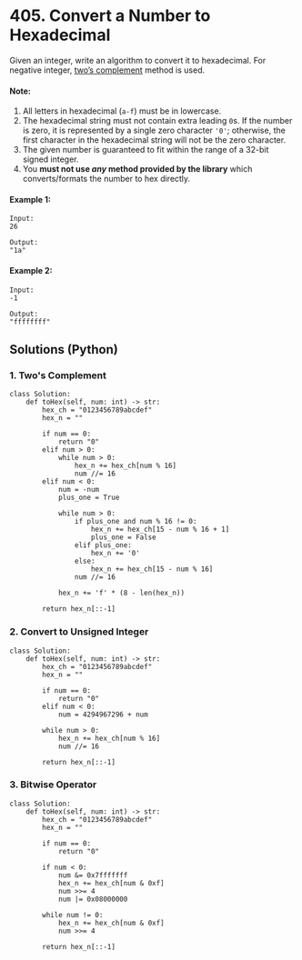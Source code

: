 # 405. Convert a Number to Hexadecimal
Given an integer, write an algorithm to convert it to hexadecimal. For negative integer, [two’s complement](https://en.wikipedia.org/wiki/Two%27s_complement) method is used.

#### Note:
1. All letters in hexadecimal (```a-f```) must be in lowercase.
2. The hexadecimal string must not contain extra leading ```0```s. If the number is zero, it is represented by a single zero character ```'0'```; otherwise, the first character in the hexadecimal string will not be the zero character.
3. The given number is guaranteed to fit within the range of a 32-bit signed integer.
4. You **must not use *any* method provided by the library** which converts/formats the number to hex directly.

#### Example 1:
```
Input:
26

Output:
"1a"
```

#### Example 2:
```
Input:
-1

Output:
"ffffffff"
```

## Solutions (Python)

### 1. Two's Complement
```Python3
class Solution:
    def toHex(self, num: int) -> str:
        hex_ch = "0123456789abcdef"
        hex_n = ""

        if num == 0:
            return "0"
        elif num > 0:
            while num > 0:
                hex_n += hex_ch[num % 16]
                num //= 16
        elif num < 0:
            num = -num
            plus_one = True

            while num > 0:
                if plus_one and num % 16 != 0:
                    hex_n += hex_ch[15 - num % 16 + 1]
                    plus_one = False
                elif plus_one:
                    hex_n += '0'
                else:
                    hex_n += hex_ch[15 - num % 16]
                num //= 16

            hex_n += 'f' * (8 - len(hex_n))

        return hex_n[::-1]
```

### 2. Convert to Unsigned Integer
```Python3
class Solution:
    def toHex(self, num: int) -> str:
        hex_ch = "0123456789abcdef"
        hex_n = ""

        if num == 0:
            return "0"
        elif num < 0:
            num = 4294967296 + num

        while num > 0:
            hex_n += hex_ch[num % 16]
            num //= 16

        return hex_n[::-1]
```

### 3. Bitwise Operator
```Python3
class Solution:
    def toHex(self, num: int) -> str:
        hex_ch = "0123456789abcdef"
        hex_n = ""

        if num == 0:
            return "0"

        if num < 0:
            num &= 0x7fffffff
            hex_n += hex_ch[num & 0xf]
            num >>= 4
            num |= 0x08000000

        while num != 0:
            hex_n += hex_ch[num & 0xf]
            num >>= 4

        return hex_n[::-1]
```
